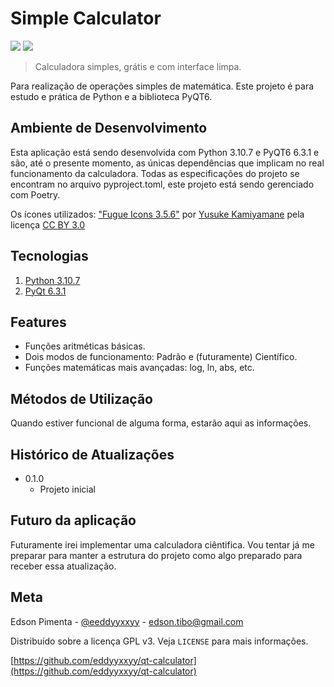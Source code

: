 # Simple Calculator

<div style="display: inline-block">
  <img src="https://img.shields.io/badge/Python-FFD43B?style=for-the-badge&logo=python&logoColor=blue" />
  <img src="https://img.shields.io/badge/Qt-41CD52?style=for-the-badge&logo=qt&logoColor=white" />
</div>

> Calculadora simples, grátis e com interface limpa.

Para realização de operações simples de matemática.
Este projeto é para estudo e prática de Python e a biblioteca PyQT6.

## Ambiente de Desenvolvimento

Esta aplicação está sendo desenvolvida com Python 3.10.7 e PyQT6 6.3.1 e são, até o presente momento, as únicas
dependências que implicam no real funcionamento da calculadora.
Todas as especificações do projeto se encontram no arquivo pyproject.toml, este projeto está sendo gerenciado com
Poetry.

Os ícones utilizados: ["Fugue Icons 3.5.6"](https://p.yusukekamiyamane.com/) por
[Yusuke Kamiyamane](https://twitter.com/ykamiyamane) pela licença
[CC BY 3.0](https://creativecommons.org/licenses/by/3.0/deed.en)


## Tecnologias

1. [Python 3.10.7](https://www.python.org/downloads/release/python-3107/)
2. [PyQt 6.3.1](https://pypi.org/project/PyQt6/6.3.1/)


## Features

- Funções aritméticas básicas.
- Dois modos de funcionamento: Padrão e (futuramente) Científico.
- Funções matemáticas mais avançadas: log, ln, abs, etc.


## Métodos de Utilização

Quando estiver funcional de alguma forma, estarão aqui as informações.


## Histórico de Atualizações

* 0.1.0
    * Projeto inicial


## Futuro da aplicação

Futuramente irei implementar uma calculadora ciêntifica. Vou tentar já me preparar para manter a estrutura do projeto
como algo preparado para receber essa atualização.


## Meta

Edson Pimenta - [@eeddyyxxyy](https://www.instagram.com/eeddyyxxyy/) - edson.tibo@gmail.com

Distribuído sobre a licença GPL v3. Veja `LICENSE` para mais informações.

[https://github.com/eddyyxxyy/qt-calculator](https://github.com/eddyyxxyy/qt-calculator)
